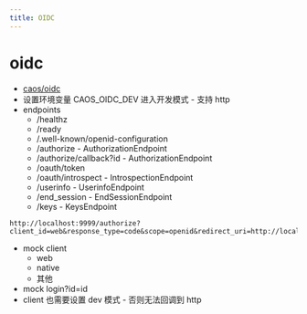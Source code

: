 ```yaml
---
title: OIDC
---
```


# oidc

- [caos/oidc](https://github.com/caos/oidc)
- 设置环境变量 CAOS_OIDC_DEV 进入开发模式 - 支持 http
- endpoints
  - /healthz
  - /ready
  - /.well-known/openid-configuration
  - /authorize - AuthorizationEndpoint
  - /authorize/callback?id - AuthorizationEndpoint
  - /oauth/token
  - /oauth/introspect - IntrospectionEndpoint
  - /userinfo - UserinfoEndpoint
  - /end_session - EndSessionEndpoint
  - /keys - KeysEndpoint

```pre
http://localhost:9999/authorize?client_id=web&response_type=code&scope=openid&redirect_uri=http://localhost:9999/authorize/callback
```

- mock client
  - web
  - native
  - 其他
- mock login?id=id
- client 也需要设置 dev 模式 - 否则无法回调到 http
